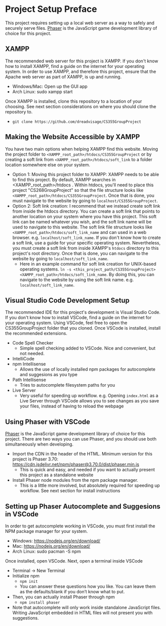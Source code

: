 # Project Setup Preface
This project requires setting up a local web server as a way to safely and securely serve files. [Phaser](https://phaser.io/) is the JavaScript game development library of choice for this project. 

## XAMPP
The recommended web server for this project is XAMPP. If you don't know how to install XAMPP, find a guide on the internet for your operating system. In order to use XAMPP, and therefore this project, ensure that the Apache web server as part of XAMPP, is up and running.
* Windows/Mac: Open up the GUI app
* Arch Linux: sudo xampp start

Once XAMPP is installed, clone this repository to a location of your choosing. See next section considerations on where you should clone the repository to.
* `git clone https://github.com/dreadvisage/CS355GroupProject`

## Making the Website Accessible by XAMPP
You have two main options when helping XAMPP find this website. Moving the project folder to `<XAMPP_root_path>/htdocs/CS355GroupProject` or by creating a soft link from `<XAMPP_root_path>/htdocs/soft_link` to a folder location somewhere else on your system.
* Option 1: Moving this project folder to XAMPP: XAMPP needs to be able to find this project. By default, XAMPP searches in <XAMPP_root_path>/htdocs . Within htdocs, you'll need to place this project "CS268GroupProject" so that the file structure looks like `<XAMPP_root_path>/htdocs/CS355GroupProject`. Once that is done, you must navigate to the website by going to `localhost/CS355GroupProject`.
* Option 2: Soft link creation: I recommend that we instead create soft link from inside the htdocs directory. You can create a soft link that points to another location on your system where you have this project. This soft link can be named whatever you wish, and the soft link name will be used to navigate to this website. The soft link file structure looks like `<XAMPP_root_path>/htdocs/soft_link_name` and can used in a web browser. e.g. `localhost/soft_link_name`. If you don't know how to create a soft link, use a guide for your specific operating system. Nevertheless, you must create a soft link from inside XAMPP's `htdocs` directory to this project's root directory. Once that is done, you can navigate to the website by going to `localhost/soft_link_name`. 
    * Here in an example command for soft link creation for UNIX-based operating systems. `ln -s <this_project_path/CS355GroupProject> <XAMPP_root_path>/htdocs/soft_link_name`. By doing this, you can navigate to the website by using the soft link name. e.g. `localhost/soft_link_name`.

## Visual Studio Code Development Setup
The recommended IDE for this project's development is Visual Studio Code. If you don't know how to install VSCode, find a guide on the internet for your operating system. Using VSCode, feel free to open the CS355GroupProject folder that you cloned. Once VSCode is installed, install the recommended extensions.
* Code Spell Checker
    * Simple spell checking added to VSCode. Nice and convenient, but not needed.
* IntelliCode
* npm Intellisense
    * Allows the use of locally installed npm packages for autocomplete and suggesions as you type
* Path Intellisense
    * Tries to autocomplete filesystem paths for you
* Live Server
    * Very useful for speeding up workflow. e.g. Opening `index.html` as a Live Server through VSCode allows you to see changes as you save your files, instead of having to reload the webpage

## Using Phaser with VSCode
[Phaser](https://phaser.io/) is the JavaScript game development library of choice for this project. There are two ways you can use Phaser, and you should use both simultaneously when developing.
* Import the CDN in the header of the HTML. Minimum version for this project is Phaser 3.70: https://cdn.jsdelivr.net/npm/phaser@3.70.0/dist/phaser.min.js
    * This is quick and easy, and needed if you want to actually present this project as a standalone website
* Install Phaser node modules from the npm package manager.
    * This is a little more involved, but absolutely required for speeding up workflow. See next section for install instructions
 
## Setting up Phaser Autocomplete and Suggesions in VSCode
In order to get autocomplete working in VSCode, you must first install the NPM package manager for your system.
* Windows: https://nodejs.org/en/download/
* Mac: https://nodejs.org/en/download/
* Arch Linux: sudo pacman -S npm

Once installed, open VSCode. Next, open a terminal inside VSCode
* Terminal → New Terminal
* Initialize npm
    * `npm init` 
    * You can answer these questions how you like. You can leave them as the defaults/blank if you don’t know what to put.
* Then, you can actually install Phaser through npm
    * `npm install phaser`
* Note that autocomplete will only work inside standalone JavaScript files. Writing JavaScript embedded in HTML files will not present you with suggestions.
